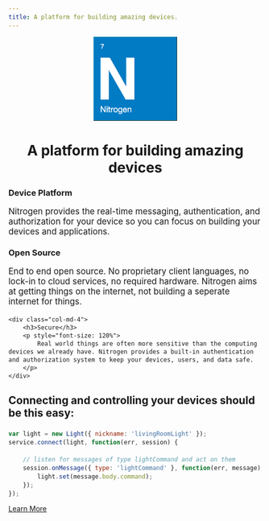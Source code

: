 ```yaml
---
title: A platform for building amazing devices.
---
```


<center>
    <img class="logo" src="images/logo.png" width="166" height="167" /> 
    <h1 class="text-center">A platform for building amazing devices</h1>
</center>

<div class="row" style="margin-top: 20px">
    <div class="col-md-4">
        <h3>Device Platform</h3>
        <p style="font-size: 120%">
            Nitrogen provides the real-time messaging, authentication, and authorization for your device so you can focus on building your devices and applications.
        </p>
    </div>
    <div class="col-md-4">
        <h3>Open Source</h3>
        <p style="font-size: 120%">
            End to end open source. No proprietary client languages, no lock-in to cloud services, no required hardware. Nitrogen aims at getting things on the internet, not building a seperate internet for things.
        </p>
    </div>

    <div class="col-md-4">
        <h3>Secure</h3>
        <p style="font-size: 120%">
            Real world things are often more sensitive than the computing devices we already have. Nitrogen provides a built-in authentication and authorization system to keep your devices, users, and data safe.
        </p>
    </div>
</div>

<h2 style="margin-bottom: 20px">Connecting and controlling your devices should be this easy:</h2>

```javascript
var light = new Light({ nickname: 'livingRoomLight' });
service.connect(light, function(err, session) {

    // listen for messages of type lightCommand and act on them
    session.onMessage({ type: 'lightCommand' }, function(err, message) {
        light.set(message.body.command);
    });
});
```
<a href="/guides" class="btn green"  style="margin-top: 10px">Learn More</a>